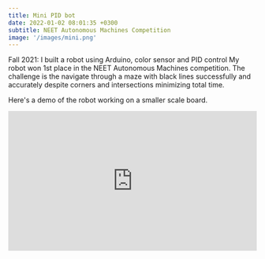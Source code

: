 ```yaml
---
title: Mini PID bot
date: 2022-01-02 08:01:35 +0300
subtitle: NEET Autonomous Machines Competition
image: '/images/mini.png'
---
```


Fall 2021: I built a robot using Arduino, color sensor and PID control My robot won 1st place in the NEET Autonomous Machines competition. The challenge is the navigate through a maze with black lines successfully and accurately despite corners and intersections minimizing total time. 

Here's a demo of the robot working on a smaller scale board.
<div style="padding:56.25% 0 0 0;position:relative;"><iframe src="https://player.vimeo.com/video/948959495?badge=0&amp;autopause=0&amp;player_id=0&amp;app_id=58479" frameborder="0" allow="autoplay; fullscreen; picture-in-picture; clipboard-write" style="position:absolute;top:0;left:0;width:100%;height:100%;" title="mini - SD 480p"></iframe></div><script src="https://player.vimeo.com/api/player.js"></script>

